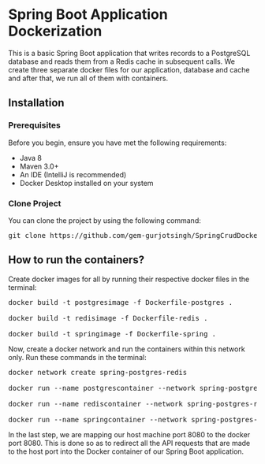 # Spring Boot Application Dockerization

This is a basic Spring Boot application that writes records to a PostgreSQL database and reads them from a Redis cache in subsequent calls. We create three separate docker files for our application, database and cache and after that, we run all of them with containers.

## Installation

### Prerequisites

Before you begin, ensure you have met the following requirements:

- Java 8
- Maven 3.0+
- An IDE (IntelliJ is recommended)
- Docker Desktop installed on your system

### Clone Project

You can clone the project by using the following command:

<pre>
git clone https://github.com/gem-gurjotsingh/SpringCrudDockerize.git
</pre>

## How to run the containers?

Create docker images for all by running their respective docker files in the terminal:

<pre>
docker build -t postgresimage -f Dockerfile-postgres .

docker build -t redisimage -f Dockerfile-redis .

docker build -t springimage -f Dockerfile-spring .
</pre>

Now, create a docker network and run the containers within this network only. Run these commands in the terminal:

<pre>
docker network create spring-postgres-redis
  
docker run --name postgrescontainer --network spring-postgres-redis -d postgresimage
  
docker run --name rediscontainer --network spring-postgres-redis -d redisimage
  
docker run --name springcontainer --network spring-postgres-redis -d -p 8080:8080 springimage
</pre>

In the last step, we are mapping our host machine port 8080 to the docker port 8080. This is done so as to redirect all the API requests that are made to the host port into the Docker container of our Spring Boot application.
